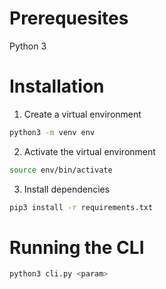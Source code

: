 # Prerequesites

Python 3

# Installation

1. Create a virtual environment
```bash
python3 -m venv env
```

2. Activate the virtual environment
```bash
source env/bin/activate
```

3. Install dependencies
```bash
pip3 install -r requirements.txt
```

# Running the CLI
```bash
python3 cli.py <param>
```

